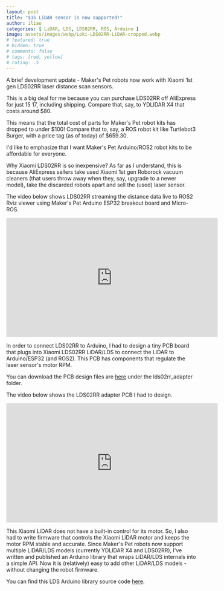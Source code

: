 ```yaml
---
layout: post
title: "$15 LiDAR sensor is now supported!"
author: iliao
categories: [ LiDAR, LDS, LDS02RR, ROS, Arduino ]
image: assets/images/webp/Loki-LDS02RR-LiDAR-cropped.webp
# featured: true
# hidden: true
# comments: false
# tags: [red, yellow]
# rating: .5
---
```

A brief development update - Maker's Pet robots now work with Xiaomi 1st gen LDS02RR laser distance scan sensors.

This is a big deal for me because you can purchase LDS02RR off AliExpress for just $15~$17, including shipping. Compare that, say, to YDLIDAR X4 that costs around $80.

This means that the total cost of parts for Maker's Pet robot kits has dropped to under $100! Compare that to, say, a ROS robot kit like Turtlebot3 Burger, with a price tag (as of today) of $659.30.

I'd like to emphasize that I want Maker's Pet Arduino/ROS2 robot kits to be affordable for everyone.

 Why Xiaomi LDS02RR is so inexpensive? As far as I understand, this is because AliExpress sellers take used Xiaomi 1st gen Roborock vacuum cleaners (that users throw away when they, say, upgrade to a newer model), take the discarded robots apart and sell the (used) laser sensor.

The video below shows LDS02RR streaming the distance data live to ROS2 Rviz viewer using Maker's Pet Arduino ESP32 breakout board and Micro-ROS.

<div class="text-center">
<iframe width="560" height="315" src="https://www.youtube.com/embed/STbCVhdgLSw?list=PLOSXKDW70aR8123OC3843DO4hrjXEa4Tm" title="YouTube video player" frameborder="0" allow="accelerometer; autoplay; clipboard-write; encrypted-media; gyroscope; picture-in-picture; web-share" allowfullscreen></iframe>
</div>

In order to connect LDS02RR to Arduino, I had to design a tiny PCB board that plugs into Xiaomi LDS02RR LiDAR/LDS to connect the LiDAR to Arduino/ESP32 (and ROS2). This PCB has components that regulate the laser sensor's motor RPM.

You can download the PCB design files are [here](https://github.com/makerspet/pcb) under the lds02rr_adapter folder.

The video below shows the LDS02RR adapter PCB I had to design.

<div class="text-center">
<iframe width="560" height="315" src="https://www.youtube.com/embed/Wes9GYomUdE?list=PLOSXKDW70aR8123OC3843DO4hrjXEa4Tm" title="YouTube video player" frameborder="0" allow="accelerometer; autoplay; clipboard-write; encrypted-media; gyroscope; picture-in-picture; web-share" allowfullscreen></iframe>
</div>

This Xiaomi LiDAR does not have a built-in control for its motor. So, I also had to write firmware that controls the Xiaomi LiDAR motor and keeps the motor RPM stable and accurate. Since Maker's Pet robots now support multiple LiDAR/LDS models (currently YDLIDAR X4 and LDS02RR), I've written and published an Arduino library that wraps LiDAR/LDS internals into a simple API. Now it is (relatively) easy to add other LiDAR/LDS models - without changing the robot firmware.

You can find this LDS Arduino library source code [here](https://github.com/kaiaai/LDS).
